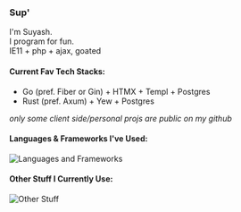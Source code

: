 ### Sup'
I'm Suyash.\
I program for fun.\
IE11 + php + ajax, goated

#### Current Fav Tech Stacks:
- Go (pref. Fiber or Gin) + HTMX + Templ + Postgres
- Rust (pref. Axum) + Yew + Postgres

_only some client side/personal projs are public on my github_ 

#### Languages & Frameworks I've Used:
<!---![Langs and Frameworks](https://skillicons.dev/icons?i=rust,yew,actix,rocket,go,htmx,ocaml,nodejs,express,js,ts,bun,elysia,electron,solidjs,svelte,astro,nextjs,gatsby,alpinejs,react,deno,c,cs,py,flask,django,dart,flutter,php,laravel,ruby,rails)--->
![Languages and Frameworks]()

#### Other Stuff I Currently Use:
<!---![Other Stuff](https://skillicons.dev/icons?i=bash,git,postgres,docker,kubernetes,nginx,kafka,rabbitmq,redis,pnpm,regex,sqlite,selenium,tailwind,threejs,neovim,vite,webpack)--->
![Other Stuff]()

